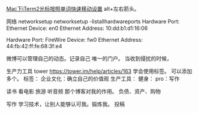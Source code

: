 [Mac下iTerm2光标按照单词快速移动设置](https://blog.csdn.net/skyyws/article/details/78480132)
alt+左右箭头。


网络
networksetup
networksetup -listallhardwareports
Hardware Port: Ethernet
Device: en0
Ethernet Address: 10:dd:b1:d1:16:06

Hardware Port: FireWire
Device: fw0
Ethernet Address: 44:fb:42:ff:fe:68:3f:e4


微博可以管理自己的动态。记录自己
唯一的门户。
当收到侵扰的时候，


生产力工具 tower  https://tower.im/help/articles/163 学会使用标签。 可以添加多个。
标签：
企业文化：确立自己的价值观
生产工具：
健身：
pro：写作


读书
看电影
旅游
听音频
那个博客对我的作用。
负债、资产、购物

写作
学习技术，让别人能够认可我。锻炼我。
投稿
